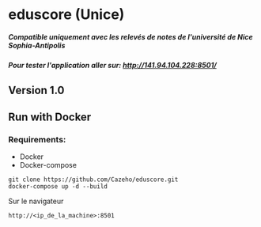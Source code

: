 # eduscore (Unice)

##### Compatible uniquement avec les relevés de notes de l'université de Nice Sophia-Antipolis

##### Pour tester l'application aller sur: http://141.94.104.228:8501/

## Version 1.0




## Run with Docker

### Requirements:

- Docker
- Docker-compose

```
git clone https://github.com/Cazeho/eduscore.git
docker-compose up -d --build 
```


Sur le navigateur

```http://<ip_de_la_machine>:8501```
